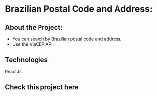 # Brazilian Postal Code and Address:

## About the Project:
- You can search by Brazilian postal code and address.
- Use the ViaCEP API.

## Technologies
ReactJs.

## Check this project <a hreft= "https://brazilian-postalcode.vercel.app/">here</a>
